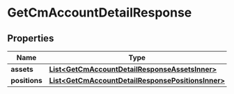 

# GetCmAccountDetailResponse


## Properties

| Name | Type | Description | Notes |
|------------ | ------------- | ------------- | -------------|
|**assets** | [**List&lt;GetCmAccountDetailResponseAssetsInner&gt;**](GetCmAccountDetailResponseAssetsInner.md) |  |  [optional] |
|**positions** | [**List&lt;GetCmAccountDetailResponsePositionsInner&gt;**](GetCmAccountDetailResponsePositionsInner.md) |  |  [optional] |



